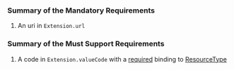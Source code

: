 
### Summary of the Mandatory Requirements



1.  An  uri  in `Extension.url`


### Summary of the Must Support Requirements



1.  A  code  in `Extension.valueCode`
with a [required](http://hl7.org/fhir/R4/terminologies.html#required)
 binding to [ResourceType](http://hl7.org/fhir/ValueSet/resource-types)